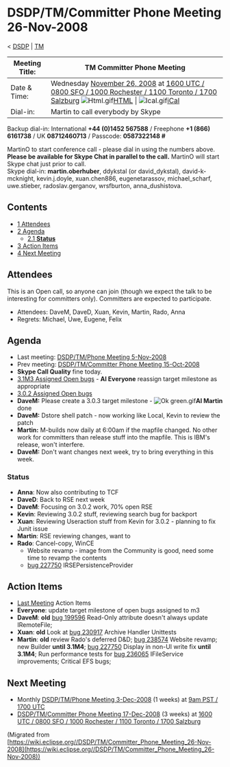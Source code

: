 

DSDP/TM/Committer Phone Meeting 26-Nov-2008
===========================================

< [DSDP](/DSDP "DSDP")‎ | [TM](/DSDP/TM "DSDP/TM")

| Meeting Title: | **TM Committer Phone Meeting** |
| --- | --- |
| Date & Time: | Wednesday [November 26, 2008](/index.php?title=November_26,_2008&action=edit&redlink=1 "November 26, 2008 (page does not exist)") at [1600 UTC / 0800 SFO / 1000 Rochester / 1100 Toronto / 1700 Salzburg](http://www.timeanddate.com/worldclock/meetingdetails.html?year=2008&month=11&day=26&hour=16&min=00&sec=0&p1=224&p2=159&p3=250&p4=136&p5=223&iv=1800)   ![Html.gif](https://raw.githubusercontent.com/wiki/eclipse-datatools/.github/images/Html.gif)[HTML](http://www.google.com/calendar/embed?src=vn70im36r00qeusu8nme50cils@group.calendar.google.com&ctz=Canada/Toronto) \| ![Ical.gif](https://raw.githubusercontent.com/wiki/eclipse-datatools/.github/images/Ical.gif)[iCal](http://www.google.com/calendar/ical/vn70im36r00qeusu8nme50cils@group.calendar.google.com/public/basic.ics) |
| Dial-in: | Martin to call everybody by Skype |

Backup dial-in: International **+44 (0)1452 567588** / Freephone **+1 (866) 6161738** / UK **08712460713** / Passcode: **0587322148 #**

MartinO to start conference call - please dial in using the numbers above.  
**Please be available for Skype Chat in parallel to the call.** MartinO will start Skype chat just prior to call.  
Skype dial-in: **martin.oberhuber**, ddykstal (or david\_dykstal), david-k-mcknight, kevin.j.doyle, xuan.chen886, eugenetarassov, michael\_scharf, uwe.stieber, radoslav.gerganov, wrsfburton, anna_dushistova.  

Contents
--------

*   [1 Attendees](#Attendees)
*   [2 Agenda](#Agenda)
    *   [2.1 **Status**](#Status)
*   [3 Action Items](#Action-Items)
*   [4 Next Meeting](#Next-Meeting)

Attendees
---------

This is an Open call, so anyone can join (though we expect the talk to be interesting for committers only). Committers are expected to participate.

*   Attendees: DaveM, DaveD, Xuan, Kevin, Martin, Rado, Anna
*   Regrets: Michael, Uwe, Eugene, Felix

  

Agenda
------

*   Last meeting: [DSDP/TM/Phone Meeting 5-Nov-2008](/DSDP/TM/Phone_Meeting_5-Nov-2008 "DSDP/TM/Phone Meeting 5-Nov-2008")
*   Prev meeting: [DSDP/TM/Committer Phone Meeting 15-Oct-2008](/DSDP/TM/Committer_Phone_Meeting_15-Oct-2008 "DSDP/TM/Committer Phone Meeting 15-Oct-2008")
*   **Skype Call Quality** fine today.
*   [3.1M3 Assigned Open bugs](https://bugs.eclipse.org/bugs/buglist.cgi?query_format=advanced&product=Target+Management&target_milestone=3.0&target_milestone=3.0.1&target_milestone=3.1+M2&target_milestone=3.1+M3&bug_status=UNCONFIRMED&bug_status=NEW&bug_status=ASSIGNED&bug_status=REOPENED&cmdtype=doit) \- **AI Everyone** reassign target milestone as appropriate
*   [3.0.2 Assigned Open bugs](https://bugs.eclipse.org/bugs/buglist.cgi?query_format=advanced&product=Target+Management&target_milestone=3.0&target_milestone=3.0.1&target_milestone=3.1+M2&target_milestone=3.1+M3&bug_status=UNCONFIRMED&bug_status=NEW&bug_status=ASSIGNED&bug_status=REOPENED&cmdtype=doit)
*   **DaveM:** Please create a 3.0.3 target milestone - ![Ok green.gif](https://raw.githubusercontent.com/wiki/eclipse-datatools/.github/images/Ok_green.gif)**AI Martin** done
*   **DaveM:** Dstore shell patch - now working like Local, Kevin to review the patch
*   **Martin:** M-builds now daily at 6:00am if the mapfile changed. No other work for committers than release stuff into the mapfile. This is IBM's release, won't interfere.
*   **DaveM:** Don't want changes next week, try to bring everything in this week.

### **Status**

*   **Anna**: Now also contributing to TCF
*   **DaveD**: Back to RSE next week
*   **DaveM**: Focusing on 3.0.2 work, 70% open RSE
*   **Kevin**: Reviewing 3.0.2 stuff, reviewing search bug for backport
*   **Xuan**: Reviewing Useraction stuff from Kevin for 3.0.2 - planning to fix Junit issue
*   **Martin**: RSE reviewing changes, want to
*   **Rado**: Cancel-copy, WinCE
    *   Website revamp - image from the Community is good, need some time to revamp the contents
    *   [bug 227750](https://bugs.eclipse.org/bugs/show_bug.cgi?id=227750) IRSEPersistenceProvider

Action Items
------------

*   [Last Meeting](#Notes) Action Items
*   **Everyone**: update target milestone of open bugs assigned to m3
*   **DaveM**: **old** [bug 199596](https://bugs.eclipse.org/bugs/show_bug.cgi?id=199596) Read-Only attribute doesn't always update IRemoteFile;
*   **Xuan**: **old** Look at [bug 230917](https://bugs.eclipse.org/bugs/show_bug.cgi?id=230917) Archive Handler Unittests
*   **Martin**: **old** review Rado's deferred D&D; [bug 238574](https://bugs.eclipse.org/bugs/show_bug.cgi?id=238574) Website revamp; new Builder **until 3.1M4**; [bug 227750](https://bugs.eclipse.org/bugs/show_bug.cgi?id=227750) Display in non-UI write fix **until 3.1M4**; Run performance tests for [bug 236065](https://bugs.eclipse.org/bugs/show_bug.cgi?id=236065) IFileService improvements; Critical EFS bugs;

Next Meeting
------------

*   Monthly [DSDP/TM/Phone Meeting 3-Dec-2008](/DSDP/TM/Phone_Meeting_3-Dec-2008 "DSDP/TM/Phone Meeting 3-Dec-2008") (1 weeks) at [9am PST / 1700 UTC](http://www.timeanddate.com/worldclock/fixedtime.html?month=12&day=3&year=2008&hour=17&min=00&sec=0&p1=0)
*   [DSDP/TM/Committer Phone Meeting 17-Dec-2008](/DSDP/TM/Committer_Phone_Meeting_17-Dec-2008 "DSDP/TM/Committer Phone Meeting 17-Dec-2008") (3 weeks) at [1600 UTC / 0800 SFO / 1000 Rochester / 1100 Toronto / 1700 Salzburg](http://www.timeanddate.com/worldclock/meetingdetails.html?year=2008&month=12&day=17&hour=16&min=00&sec=0&p1=224&p2=159&p3=250&p4=136&p5=223&iv=1800)


(Migrated from [https://wiki.eclipse.org//DSDP/TM/Committer_Phone_Meeting_26-Nov-2008](https://wiki.eclipse.org//DSDP/TM/Committer_Phone_Meeting_26-Nov-2008))